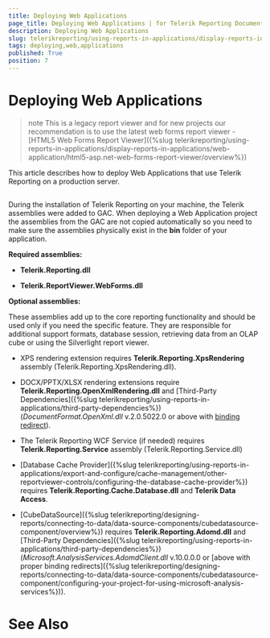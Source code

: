 ```yaml
---
title: Deploying Web Applications
page_title: Deploying Web Applications | for Telerik Reporting Documentation
description: Deploying Web Applications
slug: telerikreporting/using-reports-in-applications/display-reports-in-applications/web-application/asp.net-web-forms-report-viewer/deploying-web-applications
tags: deploying,web,applications
published: True
position: 7
---
```


# Deploying Web Applications



>note This is a legacy report viewer and for new projects our recommendation is to use the latest web forms report viewer -[HTML5 Web Forms Report Viewer]({%slug telerikreporting/using-reports-in-applications/display-reports-in-applications/web-application/html5-asp.net-web-forms-report-viewer/overview%})
>


This article describes how to deploy Web Applications that use Telerik Reporting on a production server.

## 

During the installation of Telerik Reporting on your machine, the Telerik assemblies
          were added to GAC. When deploying a Web Application project the assemblies from the GAC
          are not copied automatically so you need to make sure the assemblies physically exist in the
          __bin__ folder of your application.
        

__Required assemblies:__

* __Telerik.Reporting.dll__

* __Telerik.ReportViewer.WebForms.dll__

__Optional assemblies:__

These assemblies add up to the core reporting functionality and should be used only if you need the specific feature.
          They are responsible for additional support formats, database session, retrieving data from an OLAP cube or using the
          Silverlight report viewer.
        

* XPS rendering extension requires __Telerik.Reporting.XpsRendering__ assembly (Telerik.Reporting.XpsRendering.dll).
            

* DOCX/PPTX/XLSX rendering extensions require __Telerik.Reporting.OpenXmlRendering.dll__
              and [Third-Party Dependencies]({%slug telerikreporting/using-reports-in-applications/third-party-dependencies%}) (*DocumentFormat.OpenXml.dll*
              v.2.0.5022.0 or above with
              [binding redirect](http://msdn.microsoft.com/en-us/library/eftw1fys(v=vs.110).aspx)).
            

* The Telerik Reporting WCF Service (if needed) requires
              __Telerik.Reporting.Service__ assembly (Telerik.Reporting.Service.dll)
            

* [Database Cache Provider]({%slug telerikreporting/using-reports-in-applications/export-and-configure/cache-management/other-reportviewer-controls/configuring-the-database-cache-provider%})
              requires __Telerik.Reporting.Cache.Database.dll__ and __Telerik Data Access__.
            

* [CubeDataSource]({%slug telerikreporting/designing-reports/connecting-to-data/data-source-components/cubedatasource-component/overview%}) requires
              __Telerik.Reporting.Adomd.dll__ and [Third-Party Dependencies]({%slug telerikreporting/using-reports-in-applications/third-party-dependencies%})
              (*Microsoft.AnalysisServices.AdomdClient.dll* v.10.0.0.0 or [above with proper binding redirects]({%slug telerikreporting/designing-reports/connecting-to-data/data-source-components/cubedatasource-component/configuring-your-project-for-using-microsoft-analysis-services%})).
            

# See Also
